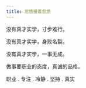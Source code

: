 ```yaml
---
title: 忽悠接着忽悠
---
```

<!-- more -->

没有真才实学，寸步难行。

没有真才实学，身败名裂。

没有真才实学，一事无成。

做事要职业的态度，真诚的品格。

职业 . 专注 . 冷静 . 坚持 . 真实
